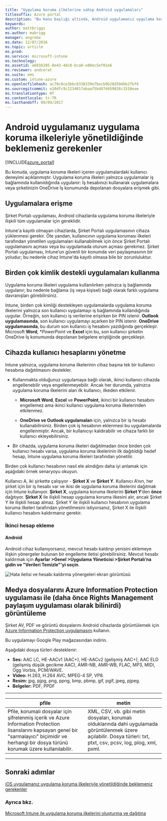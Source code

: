 ```yaml
---
title: "Uygulama koruma ilkelerine sahip Android uygulamaları"
titlesuffix: Azure portal
description: "Bu konu başlığı altında, Android uygulamanız uygulama koruma ilkeleriyle yönetildiğinde neler bekleyebileceğiniz açıklanır.\""
keywords: 
author: mattbriggs
ms.author: mabrigg
manager: angrobe
ms.date: 12/07/2016
ms.topic: article
ms.prod: 
ms.service: microsoft-intune
ms.technology: 
ms.assetid: a6816285-8e43-4dc8-bca0-e80ec5ef01e6
ms.reviewer: andcerat
ms.suite: ems
ms.custom: intune-azure
ms.openlocfilehash: ac70c8ce3bbc8338339e7becb8b28d594bb2fbf6
ms.sourcegitcommit: e10dfc9c123401fabaaf5b487d459826c1510eae
ms.translationtype: HT
ms.contentlocale: tr-TR
ms.lasthandoff: 09/09/2017
---
```

# <a name="what-to-expect-when-your-android-app-is-managed-by-app-protection-policies"></a>Android uygulamanız uygulama koruma ilkeleriyle yönetildiğinde beklemeniz gerekenler 

[!INCLUDE[azure_portal](./includes/azure_portal.md)]

Bu konuda, uygulama koruma ilkeleri içeren uygulamalardaki kullanıcı deneyimi açıklanmıştır. Uygulama koruma ilkeleri yalnızca uygulamalar iş bağlamında kullanıldığında uygulanır: İş hesabınızı kullanarak uygulamalara veya şirketinizin OneDrive İş konumunda depolanan dosyalara erişmek gibi.
##  <a name="accessing-apps"></a>Uygulamalara erişme

Şirket Portalı uygulaması, Android cihazlarda uygulama koruma ilkeleriyle ilişkili tüm uygulamalar için gereklidir.

Intune'a kayıtlı olmayan cihazlarda, Şirket Portalı uygulamasının cihaza yüklenmesi gerekir. Öte yandan, kullanıcının uygulama koruması ilkeleri tarafından yönetilen uygulamaları kullanabilmek için önce Şirket Portalı uygulamasını açması veya bu uygulamada oturum açması gerekmez.
Şirket Portalı uygulaması, Intune’un güvenli bir konumda veri paylaşmasının bir yoludur; bu nedenle cihaz Intune'da kayıtlı olmasa bile bir zorunluluktur.


##  <a name="using-apps-with-multi-identity-support"></a>Birden çok kimlik destekli uygulamaları kullanma

Uygulama koruma ilkeleri uygulama kullanılırken yalnızca iş bağlamında uygulanır; bu nedenle bağlama (iş veya kişisel) bağlı olarak farklı uygulama davranışları görebilirsiniz.

Intune, birden çok kimliği destekleyen uygulamalarda uygulama koruma ilkelerini yalnızca son kullanıcı uygulamayı iş bağlamında kullandığında uygular.  Örneğin, son kullanıcı iş verilerine erişirken bir PIN istenir.  **Outlook uygulamasında**, son kullanıcı uygulamayı açarken bir PIN istenir. **OneDrive uygulamasında**, bu durum son kullanıcı iş hesabını yazdığında gerçekleşir.  Microsoft **Word**, **PowerPoint* ve **Excel** için bu, son kullanıcı şirketin OneDrive İş konumunda depolanan belgelere eriştiğinde gerçekleşir.
##  <a name="managing-user-accounts-on-the-device"></a>Cihazda kullanıcı hesaplarını yönetme

Intune yalnızca, uygulama koruma ilkelerinin cihaz başına tek bir kullanıcı hesabına dağıtılmasını destekler.

* Kullanmakta olduğunuz uygulamaya bağlı olarak, ikinci kullanıcı cihazda engellenebilir veya engellenmeyebilir. Ancak her durumda, yalnızca uygulama koruma ilkelerini alan ilk kullanıcı, ilkeden etkilenir.

  * **Microsoft Word**, **Excel** ve **PowerPoint**, ikinci bir kullanıcı hesabını engellemez ama ikinci kullanıcı uygulama koruma ilkelerinden etkilenmez.

  * **OneDrive ve Outlook uygulamaları** için, yalnızca bir iş hesabı kullanabilirsiniz.  Birden çok iş hesabının eklenmesi bu uygulamalarda engellenmiştir.  Ancak, bir kullanıcıyı kaldırabilir ve cihaza farklı bir kullanıcı ekleyebilirsiniz.


* Bir cihazda, uygulama koruma ilkeleri dağıtılmadan önce birden çok kullanıcı hesabı varsa, uygulama koruma ilkelerinin ilk dağıtıldığı hedef hesap, Intune uygulama koruma ilkeleri tarafından yönetilir.


Birden çok kullanıcı hesabının nasıl ele alındığını daha iyi anlamak için aşağıdaki örnek senaryoyu okuyun.

Kullanıcı A, iki şirkette çalışıyor - **Şirket X** ve **Şirket Y**. Kullanıcı A’nın, her şirket için bir iş hesabı var ve ikisi de uygulama koruma ilkelerini dağıtmak için Intune kullanıyor. **Şirket X**, uygulama koruma ilkelerini **Şirket Y**’den **önce** dağıtıyor. **Şirket X** ile ilişkili hesap uygulama koruma ilkesini alır, ancak Şirket Y ile ilişkili hesap almaz. Şirket Y ile ilişkili kullanıcı hesabının uygulama koruma ilkeleri tarafından yönetilmesini istiyorsanız, Şirket X ile ilişkili kullanıcı hesabını kaldırmanız gerekir.
### <a name="adding-a-second-account"></a>İkinci hesap ekleme
####  <a name="android"></a>Android
Android cihaz kullanıyorsanız, mevcut hesabı kaldırıp yenisini eklemeye ilişkin yönergeler bulunan bir engelleme iletisi görebilirsiniz.  Mevcut hesabı kaldırmak için **Ayarlar &gt;Genel &gt;Uygulama Yöneticisi &gt;Şirket Portalı’na gidin ve "Verileri Temizle"’yi seçin**.

![Hata iletisi ve hesabı kaldırma yönergeleri ekran görüntüsü](./media/android-switch-user.png)

##  <a name="viewing-media-files-with-the-azure-information-protection-app-previously-known-as-rights-management-sharing-app"></a>Medya dosyalarını Azure Information Protection uygulaması ile (daha önce Rights Management paylaşım uygulaması olarak bilinirdi) görüntüleme
Şirket AV, PDF ve görüntü dosyalarını Android cihazlarda görüntülemek için [Azure Information Protection uygulamasını](https://play.google.com/store/apps/details?id=com.microsoft.ipviewer) kullanın.

Bu uygulamayı Google Play mağazasından indirin.  

Aşağıdaki dosya türleri desteklenir:

* **Ses:** AAC LC, HE-AACv1 (AAC+), HE-AACv2 (gelişmiş AAC+), AAC ELD (gelişmiş düşük gecikme AAC), AMR-NB, AMR-WB, FLAC, MP3, MIDI, Ogg Vorbis, PCM/WAVE.
* **Video:** H.263, H.264 AVC, MPEG-4 SP, VP8.
* **Resim:** jpg, pjpg, png, ppng, bmp, pbmp, gif, pgif, jpeg, pjpeg.
* **Belgeler:** PDF, PPDF

------------
|**pfile**|**metin**|
|----|----|
|Pfile, korumalı dosyalar için şifrelenmiş içerik ve Azure Information Protection lisanslarını kapsayan genel bir "sarmalayıcı" biçimidir ve herhangi bir dosya türünü korumak üzere kullanılabilir.|XML, CSV, vb. gibi metin dosyaları, korumalı olduklarında dahi uygulamada görüntülenmek üzere açılabilir. Dosya türleri: txt, ptxt, csv, pcsv, log, plog, xml, pxml.|
---------------
## <a name="next-steps"></a>Sonraki adımlar
[iOS uygulamanız uygulama koruma ilkeleriyle yönetildiğinde beklemeniz gerekenler](app-protection-enabled-apps-ios.md)

### <a name="see-also"></a>Ayrıca bkz.
[Microsoft Intune ile uygulama koruma ilkelerini oluşturma ve dağıtma](app-protection-policies.md)
